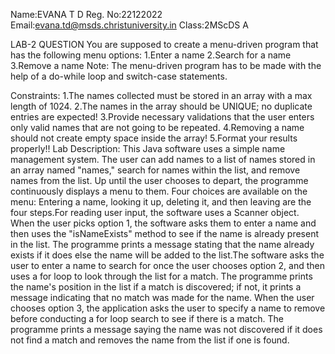 Name:EVANA T D
Reg. No:22122022
Email:evana.td@msds.christuniversity.in
Class:2MScDS A

LAB-2 QUESTION
You are supposed to create a menu-driven program that has the following menu options:
1.Enter a name
2.Search for a name
3.Remove a name
Note:
The menu-driven program has to be made with the help of a do-while loop and switch-case statements.

Constraints:
1.The names collected must be stored in an array with a max length of 1024.
2.The names in the array should be UNIQUE; no duplicate entries are expected!
3.Provide necessary validations that the user enters only valid names that are not going to be repeated.
4.Removing a name should not create empty space inside the array!
5.Format your results properly!!
Lab Description:
This Java software uses a simple name management system. The user can add names to a list of names stored in an array named "names," search for names within the list, and remove names from the list. Up until the user chooses to depart, the programme continuously displays a menu to them. Four choices are available on the menu: Entering a name, looking it up, deleting it, and then leaving are the four steps.For reading user input, the software uses a Scanner object. When the user picks option 1, the software asks them to enter a name and then uses the "isNameExists" method to see if the name is already present in the list. The programme prints a message stating that the name already exists if it does else the name will be added to the list.The software asks the user to enter a name to search for once the user chooses option 2, and then uses a for loop to look through the list for a match. The programme prints the name's position in the list if a match is discovered; if not, it prints a message indicating that no match was made for the name. When the user chooses option 3, the application asks the user to specify a name to remove before conducting a for loop search to see if there is a match. The programme prints a message saying the name was not discovered if it does not find a match and removes the name from the list if one is found.



